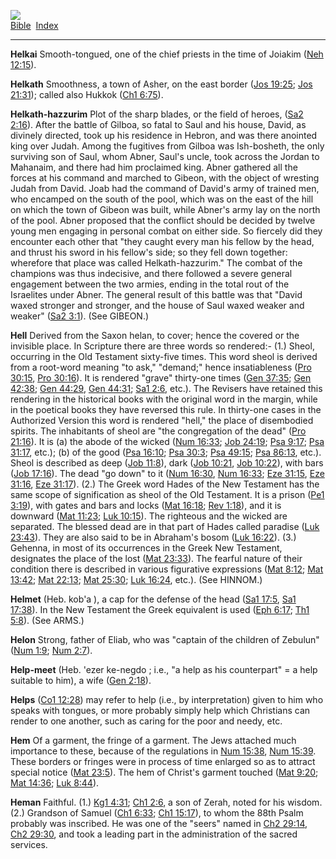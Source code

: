 [![](../../cdshop/ithlogo.png)](../../index)  
[Bible](../index)  [Index](index) 

------------------------------------------------------------------------

<span id="000">**Helkai**</span> Smooth-tongued, one of the chief
priests in the time of Joiakim ([Neh 12:15](../kjv/neh012.htm#015)).

<span id="001">**Helkath**</span> Smoothness, a town of Asher, on the
east border ([Jos 19:25](../kjv/jos019.htm#025); [Jos
21:31](../kjv/jos021.htm#031)); called also Hukkok ([Ch1
6:75](../kjv/ch1006.htm#075)).

<span id="002">**Helkath-hazzurim**</span> Plot of the sharp blades, or
the field of heroes, ([Sa2 2:16](../kjv/sa2002.htm#016)). After the
battle of Gilboa, so fatal to Saul and his house, David, as divinely
directed, took up his residence in Hebron, and was there anointed king
over Judah. Among the fugitives from Gilboa was Ish-bosheth, the only
surviving son of Saul, whom Abner, Saul's uncle, took across the Jordan
to Mahanaim, and there had him proclaimed king. Abner gathered all the
forces at his command and marched to Gibeon, with the object of wresting
Judah from David. Joab had the command of David's army of trained men,
who encamped on the south of the pool, which was on the east of the hill
on which the town of Gibeon was built, while Abner's army lay on the
north of the pool. Abner proposed that the conflict should be decided by
twelve young men engaging in personal combat on either side. So fiercely
did they encounter each other that "they caught every man his fellow by
the head, and thrust his sword in his fellow's side; so they fell down
together: wherefore that place was called Helkath-hazzurim." The combat
of the champions was thus indecisive, and there followed a severe
general engagement between the two armies, ending in the total rout of
the Israelites under Abner. The general result of this battle was that
"David waxed stronger and stronger, and the house of Saul waxed weaker
and weaker" ([Sa2 3:1](../kjv/sa2003.htm#001)). (See GIBEON.)

<span id="003">**Hell**</span> Derived from the Saxon helan, to cover;
hence the covered or the invisible place. In Scripture there are three
words so rendered:- (1.) Sheol, occurring in the Old Testament
sixty-five times. This word sheol is derived from a root-word meaning
"to ask," "demand;" hence insatiableness ([Pro
30:15](../kjv/pro030.htm#015), [Pro 30:16](../kjv/pro030.htm#016)). It
is rendered "grave" thirty-one times ([Gen
37:35](../kjv/gen037.htm#035); [Gen 42:38](../kjv/gen042.htm#038); [Gen
44:29](../kjv/gen044.htm#029), [Gen 44:31](../kjv/gen044.htm#031); [Sa1
2:6](../kjv/sa1002.htm#006), etc.). The Revisers have retained this
rendering in the historical books with the original word in the margin,
while in the poetical books they have reversed this rule. In thirty-one
cases in the Authorized Version this word is rendered "hell," the place
of disembodied spirits. The inhabitants of sheol are "the congregation
of the dead" ([Pro 21:16](../kjv/pro021.htm#016)). It is (a) the abode
of the wicked ([Num 16:33](../kjv/num016.htm#033); [Job
24:19](../kjv/job024.htm#019); [Psa 9:17](../kjv/psa009.htm#017); [Psa
31:17](../kjv/psa031.htm#017), etc.); (b) of the good ([Psa
16:10](../kjv/psa016.htm#010); [Psa 30:3](../kjv/psa030.htm#003); [Psa
49:15](../kjv/psa049.htm#015); [Psa 86:13](../kjv/psa086.htm#013),
etc.). Sheol is described as deep ([Job 11:8](../kjv/job011.htm#008)),
dark ([Job 10:21](../kjv/job010.htm#021), [Job
10:22](../kjv/job010.htm#022)), with bars ([Job
17:16](../kjv/job017.htm#016)). The dead "go down" to it ([Num
16:30](../kjv/num016.htm#030), [Num 16:33](../kjv/num016.htm#033); [Eze
31:15](../kjv/eze031.htm#015), [Eze 31:16](../kjv/eze031.htm#016), [Eze
31:17](../kjv/eze031.htm#017)). (2.) The Greek word Hades of the New
Testament has the same scope of signification as sheol of the Old
Testament. It is a prison ([Pe1 3:19](../kjv/pe1003.htm#019)), with
gates and bars and locks ([Mat 16:18](../kjv/mat016.htm#018); [Rev
1:18](../kjv/rev001.htm#018)), and it is downward ([Mat
11:23](../kjv/mat011.htm#023); [Luk 10:15](../kjv/luk010.htm#015)). The
righteous and the wicked are separated. The blessed dead are in that
part of Hades called paradise ([Luk 23:43](../kjv/luk023.htm#043)). They
are also said to be in Abraham's bosom ([Luk
16:22](../kjv/luk016.htm#022)). (3.) Gehenna, in most of its occurrences
in the Greek New Testament, designates the place of the lost ([Mat
23:33](../kjv/mat023.htm#033)). The fearful nature of their condition
there is described in various figurative expressions ([Mat
8:12](../kjv/mat008.htm#012); [Mat 13:42](../kjv/mat013.htm#042); [Mat
22:13](../kjv/mat022.htm#013); [Mat 25:30](../kjv/mat025.htm#030); [Luk
16:24](../kjv/luk016.htm#024), etc.). (See HINNOM.)

<span id="004">**Helmet**</span> (Heb. kob'a ), a cap for the defense of
the head ([Sa1 17:5](../kjv/sa1017.htm#005), [Sa1
17:38](../kjv/sa1017.htm#038)). In the New Testament the Greek
equivalent is used ([Eph 6:17](../kjv/eph006.htm#017); [Th1
5:8](../kjv/th1005.htm#008)). (See ARMS.)

<span id="005">**Helon**</span> Strong, father of Eliab, who was
"captain of the children of Zebulun" ([Num 1:9](../kjv/num001.htm#009);
[Num 2:7](../kjv/num002.htm#007)).

<span id="006">**Help-meet**</span> (Heb. 'ezer ke-negdo ; i.e., "a help
as his counterpart" = a help suitable to him), a wife ([Gen
2:18](../kjv/gen002.htm#018)).

<span id="007">**Helps**</span> ([Co1 12:28](../kjv/co1012.htm#028)) may
refer to help (i.e., by interpretation) given to him who speaks with
tongues, or more probably simply help which Christians can render to one
another, such as caring for the poor and needy, etc.

<span id="008">**Hem**</span> Of a garment, the fringe of a garment. The
Jews attached much importance to these, because of the regulations in
[Num 15:38](../kjv/num015.htm#038), [Num 15:39](../kjv/num015.htm#039).
These borders or fringes were in process of time enlarged so as to
attract special notice ([Mat 23:5](../kjv/mat023.htm#005)). The hem of
Christ's garment touched ([Mat 9:20](../kjv/mat009.htm#020); [Mat
14:36](../kjv/mat014.htm#036); [Luk 8:44](../kjv/luk008.htm#044)).

<span id="009">**Heman**</span> Faithful. (1.) [Kg1
4:31](../kjv/kg1004.htm#031); [Ch1 2:6](../kjv/ch1002.htm#006), a son of
Zerah, noted for his wisdom. (2.) Grandson of Samuel ([Ch1
6:33](../kjv/ch1006.htm#033); [Ch1 15:17](../kjv/ch1015.htm#017)), to
whom the 88th Psalm probably was inscribed. He was one of the "seers"
named in [Ch2 29:14](../kjv/ch2029.htm#014), [Ch2
29:30](../kjv/ch2029.htm#030), and took a leading part in the
administration of the sacred services.
